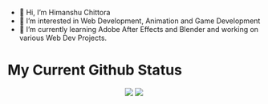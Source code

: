 - 👋 Hi, I’m Himanshu Chittora
- 👀 I’m interested in Web Development, Animation and Game Development
- 🌱 I’m currently learning Adobe After Effects and Blender and working on various Web Dev Projects. 

# My Current Github Status

<p align="center">
    <img src="https://github-readme-stats.vercel.app/api?username=HimanshuChittora23908&title_color=8957e5&text_color=c9d1d9&icon_color=3fb950&bg_color=0d1117&hide_border=true&hide_title=true&show_icons=true&include_all_commits=true&count_private=true">
    <img src="https://github-readme-stats.vercel.app/api/top-langs/?username=HimanshuChittora23908&title_color=f0883e&text_color=c9d1d9&bg_color=0d1117&hide_border=true&hide=html&layout=compact&langs_count=7">
</p>
